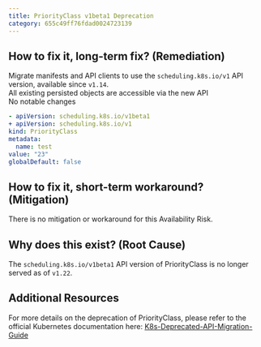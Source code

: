 ```yaml
---
title: PriorityClass v1beta1 Deprecation
category: 655c49ff76fdad0024723139
---
```


## How to fix it, long-term fix? (Remediation)

Migrate manifests and API clients to use the `scheduling.k8s.io/v1` API version, available since `v1.14`.  
All existing persisted objects are accessible via the new API  
No notable changes

```yaml sample-priorityclass.yaml
- apiVersion: scheduling.k8s.io/v1beta1
+ apiVersion: scheduling.k8s.io/v1
kind: PriorityClass
metadata:
  name: test
value: "23"
globalDefault: false
```

## How to fix it, short-term workaround? (Mitigation)

There is no mitigation or workaround for this Availability Risk.

## Why does this exist? (Root Cause)

The `scheduling.k8s.io/v1beta1` API version of PriorityClass is no longer served as of `v1.22`.

## Additional Resources

For more details on the deprecation of PriorityClass, please refer to the official Kubernetes documentation here:  [K8s-Deprecated-API-Migration-Guide](https://kubernetes.io/docs/reference/using-api/deprecation-guide/#priorityclass-v122)